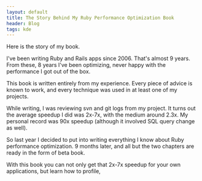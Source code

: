```yaml
---
layout: default
title: The Story Behind My Ruby Performance Optimization Book
header: Blog
tags: kde
---
```


Here is the story of my book.<!--more-->

I've been writing Ruby and Rails apps since 2006. That's almost 9 years. From these, 8 years I've been optimizing, never happy with the performance I got out of the box.

This book is written entirely from my experience. Every piece of advice is known to work, and every technique was used in at least one of my projects.

While writing, I was reviewing svn and git logs from my project. It turns out the average speedup I did was 2x-7x, with the medium around 2.3x. My personal record was 90x speedup (although it involved SQL query change as well).

So last year I decided to put into writing everything I know about Ruby performance optimization. 9 months later, and all but the two chapters are ready in the form of beta book.

With this book you can not only get that 2x-7x speedup for your own applications, but learn how to profile,
